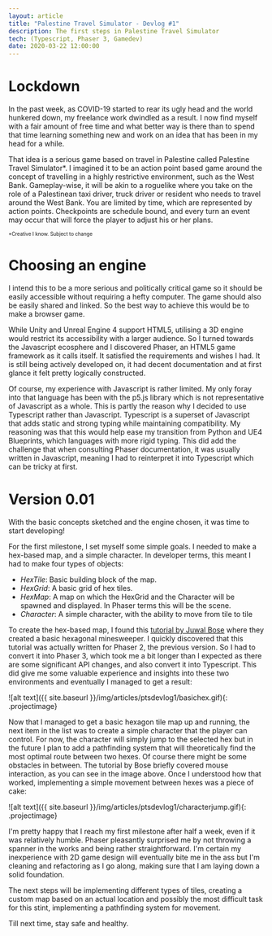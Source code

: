 ```yaml
---
layout: article
title: "Palestine Travel Simulator - Devlog #1"
description: The first steps in Palestine Travel Simulator 
tech: (Typescript, Phaser 3, Gamedev)
date: 2020-03-22 12:00:00
---
```


# Lockdown 

In the past week, as COVID-19 started to rear its ugly head and the world hunkered down, my freelance work dwindled as a result. I now find myself with a fair amount of free time and what better way is there than to spend that time learning something new and work on an idea that has been in my head for a while. 

That idea is a serious game based on travel in Palestine called Palestine Travel Simulator*. I imagined it to be an action point based game around the concept of travelling in a highly restrictive environment, such as the West Bank. Gameplay-wise, it will be akin to a roguelike where you take on the role of a Palestinean taxi driver, truck driver or resident who needs to travel around the West Bank. You are limited by time, which are represented by action points. Checkpoints are schedule bound, and every turn an event may occur that will force the player to adjust his or her plans. 

<sup><sub>*Creative I know. Subject to change</sub></sup>

# Choosing an engine

I intend this to be a more serious and politically critical game so it should be easily accessible without requiring a hefty computer. The game should also be easily shared and linked. So the best way to achieve this would be to make a browser game.

While Unity and Unreal Engine 4 support HTML5, utilising a 3D engine would restrict its accessibility with a larger audience. So I turned towards the Javascript ecosphere and I discovered Phaser, an HTML5 game framework as it calls itself. It satisfied the requirements and wishes I had. It is still being actively developed on, it had decent documentation and at first glance it felt pretty logically constructed.

Of course, my experience with Javascript is rather limited. My only foray into that language has been with the p5.js library which is not representative of Javascript as a whole. This is partly the reason why I decided to use Typescript rather than Javascript. Typescript is a superset of Javascript that adds static and strong typing while maintaining compatibility. My reasoning was that this would help ease my transition from Python and UE4 Blueprints, which languages with more rigid typing. This did add the challenge that when consulting Phaser documentation, it was usually written in Javascript, meaning I had to reinterpret it into Typescript which can be tricky at first.


# Version 0.01

With the basic concepts sketched and the engine chosen, it was time to start developing!

For the first milestone, I set myself some simple goals. I needed to make a hex-based map, and a simple character. In developer terms, this meant I had to make four types of objects:
- *HexTile*: Basic building block of the map. 
- *HexGrid*: A basic grid of hex tiles.
- *HexMap*: A map on which the HexGrid and the Character will be spawned and displayed. In Phaser terms this will be the scene.
- *Character*: A simple character, with the ability to move from tile to tile

To create the hex-based map, I found this [tutorial by Juwal Bose](https://gamedevelopment.tutsplus.com/tutorials/creating-hexagonal-minesweeper--cms-28655) where they created a basic hexagonal minesweeper. I quickly discovered that this tutorial was actually written for Phaser 2, the previous version. So I had to convert it into Phaser 3, which took me a bit longer than I expected as there are some significant API changes, and also convert it into Typescript. This did give me some valuable experience and insights into these two environments and eventually I managed to get a result:

![alt text]({{ site.baseurl }}/img/articles/ptsdevlog1/basichex.gif){: .projectimage}

Now that I managed to get a basic hexagon tile map up and running, the next item in the list was to create a simple character that the player can control. For now, the character will simply jump to the selected hex but in the future I plan to add a pathfinding system that will theoretically find the most optimal route between two hexes. Of course there might be some obstacles in between. The tutorial by Bose briefly covered mouse interaction, as you can see in the image above. Once I understood how that worked, implementing a simple movement between hexes was a piece of cake:

![alt text]({{ site.baseurl }}/img/articles/ptsdevlog1/characterjump.gif){: .projectimage}

I'm pretty happy that I reach my first milestone after half a week, even if it was relatively humble. Phaser pleasantly surprised me by not throwing a spanner in the works and being rather straightforward. I'm certain my inexperience with 2D game design will eventually bite me in the ass but I'm cleaning and refactoring as I go along, making sure that I am laying down a solid foundation.

The next steps will be implementing different types of tiles, creating a custom map based on an actual location and possibly the most difficult task for this stint, implementing a pathfinding system for movement.

Till next time, stay safe and healthy.